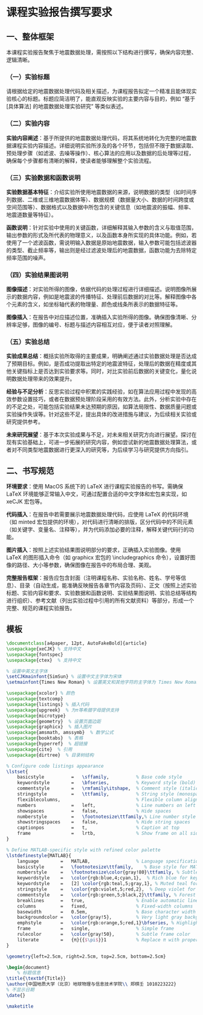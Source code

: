 # 课程实验报告撰写要求

## 一、整体框架

本课程实验报告聚焦于地震数据处理，需按照以下结构进行撰写，确保内容完整、逻辑清晰。

### （一）实验标题

请根据给定的地震数据处理代码及相关描述，为课程报告拟定一个精准且能体现实验核心的标题。标题应简洁明了，能直观反映实验的主要内容与目的，例如 “基于 \[具体算法] 的地震数据处理实验研究” 等类似表述。

### （二）实验内容

**实验内容阐述**：基于所提供的地震数据处理代码，将其系统地转化为完整的地震数据课程实验内容描述。详细说明实验所涉及的各个环节，包括但不限于数据读取、预处理步骤（如滤波、去噪等操作）、核心算法的应用以及数据的后处理等过程，确保每个步骤都有清晰的解释，使读者能够理解整个实验流程。

### （三）实验数据和函数说明

**实验数据基本特征**：介绍实验所使用地震数据的来源，说明数据的类型（如时间序列数据、二维或三维地震数据体等）、数据规模（数据量大小、数据的时间跨度或空间范围等）、数据格式以及数据中所包含的关键信息（如地震波的振幅、频率、地震道数量等特征）。

**函数说明**：针对实验中使用的关键函数，详细解释其输入参数的含义与取值范围，输出参数的形式及所代表的物理意义，以及函数本身所实现的具体功能。例如，若使用了一个滤波函数，需说明输入数据是原始地震数据，输入参数可能包括滤波器的类型、截止频率等，输出则是经过滤波处理后的地震数据，函数功能为去除特定频率范围的噪声。

### （四）实验结果图说明

**图像描述**：对实验所得的图像，依据代码的处理过程进行详细描述。说明图像所展示的数据内容，例如是地震波的传播特征、处理前后数据的对比等。解释图像中各个元素的含义，如坐标轴代表的物理量、颜色或线条所表示的数据特征等。

**图像插入**：在报告中对应描述位置，准确插入实验所得的图像。确保图像清晰、分辨率足够，图像的编号、标题与描述内容相互对应，便于读者对照理解。

### （五）实验总结

**实验成果总结**：概括实验所取得的主要成果，明确阐述通过实验数据处理是否达成了预期目标。例如，是否成功提取出特定的地震波特征，处理后的数据在精度或其他关键指标上是否达到实验要求等。同时，对比实验前后数据的关键变化，量化说明数据处理带来的效果提升。

**经验与不足分析**：反思实验过程中积累的实践经验，如在算法应用过程中发现的高效参数设置技巧，或者在数据预处理阶段采用的有效方法。此外，分析实验中存在的不足之处，可能包括实验结果未达预期的原因，如算法局限性、数据质量问题或实验操作失误等。针对这些不足，提出具体的改进措施与建议，为后续相关实验或研究提供参考。

**未来研究展望**：基于本次实验成果与不足，对未来相关研究方向进行展望。探讨在现有实验基础上，可进一步拓展的研究内容，例如尝试新的地震数据处理算法，或者对不同类型地震数据进行更深入的研究等，为后续学习与研究提供方向指引。

## 二、书写规范

**环境要求**：使用 MacOS 系统下的 LaTeX 进行课程实验报告的书写。需确保 LaTeX 环境能够正常输入中文，可通过配置合适的中文字体和宏包来实现，如 xeCJK 宏包等。

**代码插入**：在报告中若需要展示地震数据处理代码，应使用 LaTeX 的代码环境（如 minted 宏包提供的环境），对代码进行清晰的排版，区分代码中的不同元素（如关键字、变量名、注释等），并为代码添加必要的注释，解释关键代码行的功能。

**图片插入**：按照上述实验结果图说明部分的要求，正确插入实验图像。使用 LaTeX 的图形插入命令（如 graphicx 宏包的 \includegraphics 命令），设置好图像的路径、大小等参数，确保图像在报告中的布局合理、美观。

**完整报告框架**：报告应包含封面（注明课程名称、实验名称、姓名、学号等信息）、目录（自动生成，能准确反映报告各章节内容及页码）、正文（按照上述实验标题、实验内容和要求、实验数据和函数说明、实验结果图说明、实验总结等结构进行组织）、参考文献（列出实验过程中引用的所有文献资料）等部分，形成一个完整、规范的课程实验报告。

## 模板

```tex
\documentclass[a4paper, 12pt, AutoFakeBold]{article}
\usepackage{xeCJK} % 支持中文
\usepackage{fontspec}
\usepackage{ctex}  % 支持中文

% 设置中英文主字体
\setCJKmainfont{SimSun} % 设置中文主字体为宋体
\setmainfont{Times New Roman} % 设置英文和其他字符的主字体为 Times New Roman

\usepackage{xcolor} % 颜色
\usepackage{textcomp}
\usepackage{listings} % 插入代码
\usepackage{upgreek}  % 为π等希腊字母提供支持
\usepackage{microtype}
\usepackage{geometry}  % 设置页面边距
\usepackage{graphicx}  % 插入图片
\usepackage{amsmath, amssymb}  % 数学公式
\usepackage{booktabs}  % 表格
\usepackage{hyperref}  % 超链接
\usepackage{cite}  % 引用
\usepackage{dirtree}  % 目录树结构

% Configure code listings appearance
\lstset{
    basicstyle          =   \sffamily,          % Base code style
    keywordstyle        =   \bfseries,          % Keyword style (bold)
    commentstyle        =   \rmfamily\itshape,  % Comment style (italic)
    stringstyle         =   \ttfamily,          % String style (monospace)
    flexiblecolumns,                            % Flexible column alignment
    numbers             =   left,               % Line numbers on left
    showspaces          =   false,              % Hide spaces
    numberstyle         =   \footnotesize\ttfamily,% Line number style (small size)
    showstringspaces    =   false,              % Hide string spaces
    captionpos          =   t,                  % Caption at top
    frame               =   lrtb,               % Show frame on all sides
}

% Define MATLAB-specific style with refined color palette
\lstdefinestyle{MATLAB}{
    language        =   MATLAB,                 % Language specification
    basicstyle      =   \footnotesize\ttfamily,    % Base style for MATLAB code
    numberstyle     =   \footnotesize\color{gray!80}\ttfamily, % Subtle line numbers
    keywordstyle    =   \color{rgb:blue,4;cyan,1},  % Rich blue for keywords
    keywordstyle    =   [2] \color{rgb:teal,5;gray,1}, % Muted teal for secondary keywords
    stringstyle     =   \color{rgb:violet,5;red,2},  % Deep violet for strings
    commentstyle    =   \color{rgb:green,5;black,2}\ttfamily, % Forest green for comments
    breaklines      =   true,                   % Enable automatic line breaks
    columns         =   fixed,                  % Fixed-width columns
    basewidth       =   0.5em,                  % Base character width
    backgroundcolor =   \color{gray!5},         % Very light gray background
    emphstyle       =   \color{rgb:orange,5;red,1}\bfseries, % Highlighted code
    frame           =   single,                 % Simple frame
    rulecolor       =   \color{gray!50},        % Subtle frame color
    literate        =   {π}{{$\pi$}}1           % Replace π with proper math symbol
}

\geometry{left=2.5cm, right=2.5cm, top=2.5cm, bottom=2.5cm}

\begin{document}
    % 标题信息
\title{\textbf{Title}}
\author{中国地质大学（北京）地球物理与信息技术学院\\ 郑棋壬 1010223222}
% 不显示日期
\date{}

\maketitle

```
